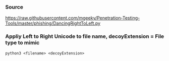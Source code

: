 ### Source
https://raw.githubusercontent.com/mgeeky/Penetration-Testing-Tools/master/phishing/DancingRightToLeft.py

### Appliy Left to Right Unicode to file name, decoyExtension = File type to mimic
```
python3 <filename> <decoyExtension>
```

